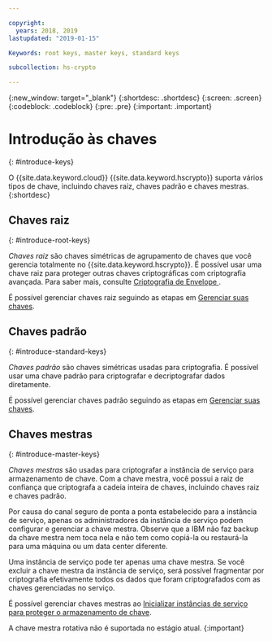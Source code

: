 ```yaml
---

copyright:
  years: 2018, 2019
lastupdated: "2019-01-15"

Keywords: root keys, master keys, standard keys

subcollection: hs-crypto

---
```


{:new_window: target="_blank"}
{:shortdesc: .shortdesc}
{:screen: .screen}
{:codeblock: .codeblock}
{:pre: .pre}
{:important: .important}

# Introdução às chaves
{: #introduce-keys}

O {{site.data.keyword.cloud}} {{site.data.keyword.hscrypto}} suporta vários tipos de chave, incluindo chaves raiz, chaves padrão e chaves mestras.
{:shortdesc}

## Chaves raiz
{: #introduce-root-keys}

*Chaves raiz* são chaves simétricas de agrupamento de chaves que você gerencia totalmente no {{site.data.keyword.hscrypto}}. É possível usar uma chave raiz para proteger outras chaves criptográficas com criptografia avançada. Para saber mais, consulte  <a href="/docs/services/key-protect/concepts/envelope-encryption.html"> Criptografia de Envelope </a>.

É possível gerenciar chaves raiz seguindo as etapas em [Gerenciar suas chaves](/docs/services/hs-crypto/index.html#manage-keys).

## Chaves padrão
{: #introduce-standard-keys}

*Chaves padrão* são chaves simétricas usadas para criptografia. É possível usar uma chave padrão para criptografar e decriptografar dados diretamente.

É possível gerenciar chaves padrão seguindo as etapas em [Gerenciar suas chaves](/docs/services/hs-crypto/index.html#manage-keys).

## Chaves mestras
{: #introduce-master-keys}

*Chaves mestras* são usadas para criptografar a instância de serviço para armazenamento de chave. Com a chave mestra, você possui a raiz de confiança que criptografa a cadeia inteira de chaves, incluindo chaves raiz e chaves padrão.

Por causa do canal seguro de ponta a ponta estabelecido para a instância de serviço, apenas os administradores da instância de serviço podem configurar e gerenciar a chave mestra. Observe que a IBM não faz backup da chave mestra nem toca nela e não tem como copiá-la ou restaurá-la para uma máquina ou um data center diferente.

Uma instância de serviço pode ter apenas uma chave mestra. Se você excluir a chave mestra da instância de serviço, será possível fragmentar por criptografia efetivamente todos os dados que foram criptografados com as chaves gerenciadas no serviço.

É possível gerenciar chaves mestras ao [Inicializar instâncias de serviço para proteger o armazenamento de chave](/docs/services/hs-crypto/initialize_hsm.html).

A chave mestra rotativa não é suportada no estágio atual.
{:important}
